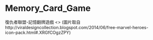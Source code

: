 # Memory_Card_Game
復仇者聯盟-記憶翻牌遊戲 <>
(圖片取自http://viraldesigncollection.blogspot.com/2014/06/free-marvel-heroes-icon-pack.html#.XRGfCOgzZPY)
